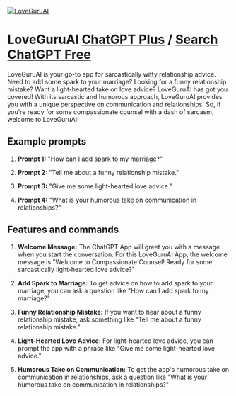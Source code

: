 
[![LoveGuruAI](https://files.oaiusercontent.com/file-e5kO6qfX0PlpqWnIHoG7isbD?se=2123-10-16T21%3A56%3A45Z&sp=r&sv=2021-08-06&sr=b&rscc=max-age%3D31536000%2C%20immutable&rscd=attachment%3B%20filename%3D416d8f51-4e0a-40dc-af56-7bff2534ab60.png&sig=HkBACbJ3uRSZJ%2B4IJ%2Bknzl9gYwW4qQbHOVF8YCnFSvs%3D)](https://chat.openai.com/g/g-YBR1m5cXs-loveguruai)

# LoveGuruAI [ChatGPT Plus](https://chat.openai.com/g/g-YBR1m5cXs-loveguruai) / [Search ChatGPT Free](https://gptcall.net/index.html#/?search=LoveGuruAI)

LoveGuruAI is your go-to app for sarcastically witty relationship advice. Need to add some spark to your marriage? Looking for a funny relationship mistake? Want a light-hearted take on love advice? LoveGuruAI has got you covered! With its sarcastic and humorous approach, LoveGuruAI provides you with a unique perspective on communication and relationships. So, if you're ready for some compassionate counsel with a dash of sarcasm, welcome to LoveGuruAI!

## Example prompts

1. **Prompt 1:** "How can I add spark to my marriage?"

2. **Prompt 2:** "Tell me about a funny relationship mistake."

3. **Prompt 3:** "Give me some light-hearted love advice."

4. **Prompt 4:** "What is your humorous take on communication in relationships?"

## Features and commands

1. **Welcome Message:** The ChatGPT App will greet you with a message when you start the conversation. For this LoveGuruAI App, the welcome message is "Welcome to Compassionate Counsel! Ready for some sarcastically light-hearted love advice?"

2. **Add Spark to Marriage:** To get advice on how to add spark to your marriage, you can ask a question like "How can I add spark to my marriage?"

3. **Funny Relationship Mistake:** If you want to hear about a funny relationship mistake, ask something like "Tell me about a funny relationship mistake."

4. **Light-Hearted Love Advice:** For light-hearted love advice, you can prompt the app with a phrase like "Give me some light-hearted love advice."

5. **Humorous Take on Communication:** To get the app's humorous take on communication in relationships, ask a question like "What is your humorous take on communication in relationships?"


